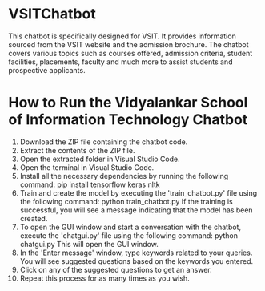 # VSITChatbot
This chatbot is specifically designed for VSIT.  It provides information sourced from the VSIT website and the admission brochure.  The chatbot covers various topics such as courses offered, admission criteria, student facilities, placements, faculty and much more to assist students and prospective applicants.

# How to Run the Vidyalankar School of Information Technology Chatbot
1. Download the ZIP file containing the chatbot code.
2. Extract the contents of the ZIP file.
3. Open the extracted folder in Visual Studio Code.
4. Open the terminal in Visual Studio Code.
5. Install all the necessary dependencies by running the following command:
   pip install tensorflow keras nltk
6. Train and create the model by executing the 'train_chatbot.py' file using the following command:
   python train_chatbot.py
   If the training is successful, you will see a message indicating that the model has been created.
7. To open the GUI window and start a conversation with the chatbot, execute the 'chatgui.py' file using the following command:
   python chatgui.py
   This will open the GUI window.
8. In the 'Enter message' window, type keywords related to your queries.
   You will see suggested questions based on the keywords you entered.
9. Click on any of the suggested questions to get an answer.
10. Repeat this process for as many times as you wish.
